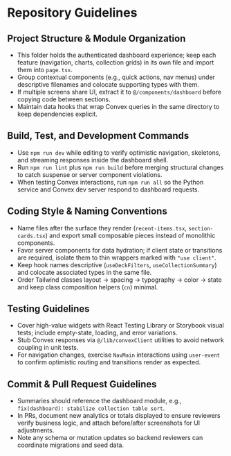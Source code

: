 # Repository Guidelines

## Project Structure & Module Organization
- This folder holds the authenticated dashboard experience; keep each feature (navigation, charts, collection grids) in its own file and import them into `page.tsx`.
- Group contextual components (e.g., quick actions, nav menus) under descriptive filenames and colocate supporting types with them.
- If multiple screens share UI, extract it to `@/components/dashboard` before copying code between sections.
- Maintain data hooks that wrap Convex queries in the same directory to keep dependencies explicit.

## Build, Test, and Development Commands
- Use `npm run dev` while editing to verify optimistic navigation, skeletons, and streaming responses inside the dashboard shell.
- Run `npm run lint` plus `npm run build` before merging structural changes to catch suspense or server component violations.
- When testing Convex interactions, run `npm run all` so the Python service and Convex dev server respond to dashboard requests.

## Coding Style & Naming Conventions
- Name files after the surface they render (`recent-items.tsx`, `section-cards.tsx`) and export small composable pieces instead of monolithic components.
- Favor server components for data hydration; if client state or transitions are required, isolate them to thin wrappers marked with `"use client"`.
- Keep hook names descriptive (`useDeckFilters`, `useCollectionSummary`) and colocate associated types in the same file.
- Order Tailwind classes layout → spacing → typography → color → state and keep class composition helpers (`cn`) minimal.

## Testing Guidelines
- Cover high-value widgets with React Testing Library or Storybook visual tests; include empty-state, loading, and error variations.
- Stub Convex responses via `@/lib/convexClient` utilities to avoid network coupling in unit tests.
- For navigation changes, exercise `NavMain` interactions using `user-event` to confirm optimistic routing and transitions render as expected.

## Commit & Pull Request Guidelines
- Summaries should reference the dashboard module, e.g., `fix(dashboard): stabilize collection table sort`.
- In PRs, document new analytics or totals displayed to ensure reviewers verify business logic, and attach before/after screenshots for UI adjustments.
- Note any schema or mutation updates so backend reviewers can coordinate migrations and seed data.
